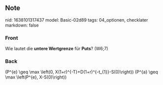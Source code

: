 ## Note
nid: 1638101317437
model: Basic-02d89
tags: 04_optionen, checklater
markdown: false

### Front
Wie lautet die <b>untere Wertgrenze</b> für <b>Puts</b>? (W6;7)

### Back
\(P^{e} \geq \max \left(0, X(1+r)^{-T}+D(1+r)^{-t_{1}}-S(0)\right)\)
\(P^{a} \geq \max \left(P^{e}, X-S(0)\right)\)
